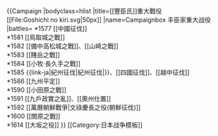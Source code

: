 {{Campaign
|bodyclass=hlist
|title=[[豐臣氏]]重大戰役<br>
[[File:Goshichi no kiri.svg|50px]]
|name=Campaignbox 丰臣家重大战役
|battles=
*1577 [[中國征伐]]<br>
*1581 [[鳥取城之戰]]<br>
*1582 [[備中高松城之戰]]、[[山崎之戰]]<br>
*1583 [[賤岳之戰]]<br>
*1584 [[小牧·長久手之戰]]<br>
*1585 {{link-ja|紀州征伐|紀州征伐|}}、[[四國征伐]]、[[越中征伐]]<br>
*1586 [[九州平定]]<br>
*1590 [[小田原之戰]]<br>
*1591 [[九戶政實之亂]]、[[奧州仕置]]<br>
*1592 [[萬曆朝鮮戰爭|文祿慶長之役(朝鮮征伐)]]<br>
*1600 [[關原之戰]]<br>
*1614 [[大坂之役]]
}}<noinclude>
[[Category:日本战争模板]]
</noinclude>